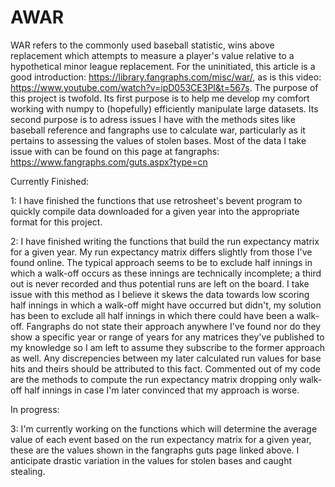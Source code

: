 # AWAR
WAR refers to the commonly used baseball statistic, wins above replacement which attempts to measure a player's value relative to a hypothetical minor league replacement.
For the uninitiated, this article is a good introduction: https://library.fangraphs.com/misc/war/, as is this video: https://www.youtube.com/watch?v=ipD053CE3PI&t=567s.
The purpose of this project is twofold. Its first purpose is to help me develop my comfort working with numpy to (hopefully) efficiently manipulate large datasets.
Its second purpose is to adress issues I have with the methods sites like baseball reference and fangraphs use to calculate war, particularly as it pertains to 
assessing the values of stolen bases. Most of the data I take issue with can be found on this page at fangraphs: https://www.fangraphs.com/guts.aspx?type=cn 

Currently Finished: 

1: I have finished the functions that use retrosheet's bevent program to quickly compile data downloaded for a given year into the appropriate format for this project. 

2: I have finished writing the functions that build the run expectancy matrix for a given year. My run expectancy matrix differs slightly from those I've found online. The typical approach seems to be to exclude half innings in which a walk-off occurs as these innings are technically incomplete; a third out is never recorded and thus potential runs are left on the board. I take issue with this method as I believe it skews the data towards low scoring half innings in which a walk-off might have occurred but didn't, my solution has been to exclude all half innings in which there could have been a walk-off. Fangraphs do not state their approach anywhere I've found nor do they show a specific year or range of years for any matrices they've published to my knowledge so I am left to assume they subscribe to the former approach as well. Any discrepencies between my later calculated run values for base hits and theirs should be attributed to this fact. Commented out of my code are the methods to compute the run expectancy matrix dropping only walk-off half innings in case I'm later convinced that my approach is worse.

In progress:

3: I'm currently working on the functions which will determine the average value of each event based on the run expectancy matrix for a given year, these are the values shown in the fangraphs guts page linked above. I anticipate drastic variation in the values for stolen bases and caught stealing. 
